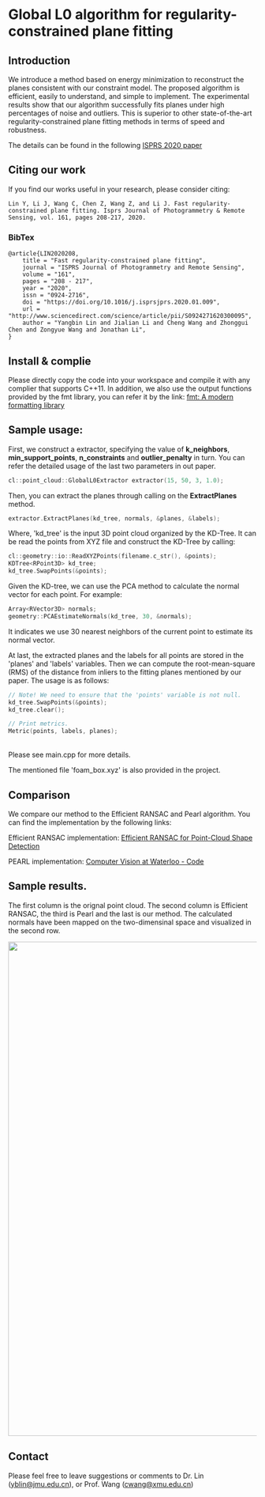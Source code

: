 # Global L0 algorithm for regularity-constrained plane fitting

## Introduction
We introduce a method based on energy minimization to reconstruct the planes consistent with our constraint model. The proposed algorithm is efficient, easily to understand, and simple to implement. The experimental results show that our algorithm successfully fits planes under high percentages of noise and outliers. This is superior to other state-of-the-art regularity-constrained plane fitting methods in terms of speed and robustness.

The details can be found in the following [ISPRS 2020 paper](http://www.sciencedirect.com/science/article/pii/S0924271620300095)

## Citing our work
If you find our works useful in your research, please consider citing:

	Lin Y, Li J, Wang C, Chen Z, Wang Z, and Li J. Fast regularity-constrained plane fitting. Isprs Journal of Photogrammetry & Remote Sensing, vol. 161, pages 208-217, 2020.

### BibTex
	@article{LIN2020208,
		title = "Fast regularity-constrained plane fitting",
		journal = "ISPRS Journal of Photogrammetry and Remote Sensing",
		volume = "161",
		pages = "208 - 217",
		year = "2020",
		issn = "0924-2716",
		doi = "https://doi.org/10.1016/j.isprsjprs.2020.01.009",
		url = "http://www.sciencedirect.com/science/article/pii/S0924271620300095",
		author = "Yangbin Lin and Jialian Li and Cheng Wang and Zhonggui Chen and Zongyue Wang and Jonathan Li",
	}

## Install & complie

Please directly copy the code into your workspace and compile it with any complier that supports C++11. In addition, we also use the output functions provided by the fmt library, you can refer it by the link: [fmt: A modern formatting library](https://fmt.dev/)

## Sample usage:
First, we construct a extractor, specifying the value of **k_neighbors**, **min_support_points**, **n_constraints** and **outlier_penalty** in turn. You can refer the detailed usage of the last two parameters in out paper.
```c++
cl::point_cloud::GlobalL0Extractor extractor(15, 50, 3, 1.0);
```
Then, you can extract the planes through calling on the  **ExtractPlanes** method.
```c++
extractor.ExtractPlanes(kd_tree, normals, &planes, &labels);
```
Where, 'kd_tree' is the input 3D point cloud organized by the KD-Tree. It can be read the points from XYZ file and construct the KD-Tree by calling: 
```c++
cl::geometry::io::ReadXYZPoints(filename.c_str(), &points);
KDTree<RPoint3D> kd_tree;
kd_tree.SwapPoints(&points);
```
Given the KD-tree, we can use the PCA method to calculate the normal vector for each point. For example:
```c++
Array<RVector3D> normals;
geometry::PCAEstimateNormals(kd_tree, 30, &normals);
```
It indicates we use 30 nearest neighbors of the current point to estimate its normal vector.

At last, the extracted planes and the labels for all points are stored in the 'planes' and 'labels' variables. Then we can compute the root-mean-square (RMS) of the distance from inliers to the fitting planes mentioned by our paper. The usage is as follows:

```c++
// Note! We need to ensure that the 'points' variable is not null.
kd_tree.SwapPoints(&points);
kd_tree.clear();

// Print metrics.
Metric(points, labels, planes);
```
​	
Please see main.cpp for more details.

The mentioned file 'foam_box.xyz' is also provided in the project.

## Comparison
We compare our method to the Efficient RANSAC and Pearl algorithm. You can find the implementation by the following links:

Efficient RANSAC implementation: [Efficient RANSAC for Point-Cloud Shape Detection](https://cg.cs.uni-bonn.de/en/publications/paper-details/schnabel-2007-efficient/)

PEARL implementation: [Computer Vision at Waterloo - Code](https://vision.cs.uwaterloo.ca/code/)

## Sample results. 

The first column is the orignal point cloud. The second column is Efficient RANSAC, the third is Pearl and the last is our method. The calculated normals have been mapped on the two-dimensinal space and visualized in the second row.

<img src="https://github.com/yblin/global_l0/blob/master/result.jpg" width="1000">

## Contact

Please feel free to leave suggestions or comments to Dr. Lin (yblin@jmu.edu.cn), or Prof. Wang (cwang@xmu.edu.cn)

